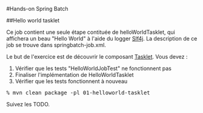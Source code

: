 #Hands-on Spring Batch

##Hello world tasklet

Ce job contient une seule étape contituée de helloWorldTasklet, qui affichera un beau "Hello World" à l'aide du logger [Slf4j](http://www.slf4j.org/).
La description de ce job se trouve dans springbatch-job.xml.

Le but de l'exercice est de découvrir le composant [Tasklet](http://static.springsource.org/spring-batch/apidocs/org/springframework/batch/core/step/tasklet/Tasklet.html).
Vous devez :
1. Vérifier que les tests "HelloWorldJobTest" ne fonctionnent pas
2. Finaliser l'implémentation de HelloWorldTasklet
3. Vérifier que les tests fonctionnent à nouveau

<pre class="terminal">
% mvn clean package -pl 01-helloworld-tasklet
</pre>

Suivez les TODO.

